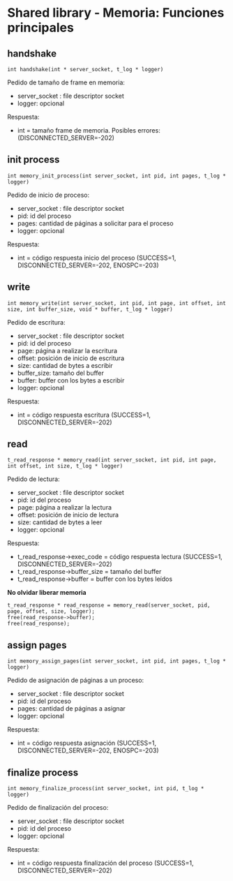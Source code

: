# Shared library - Memoria: Funciones principales

## handshake
```
int handshake(int * server_socket, t_log * logger)
```

Pedido de tamaño de frame en memoria: 
- server_socket : file descriptor socket
- logger: opcional

Respuesta: 
- int = tamaño frame de memoria. Posibles errores: (DISCONNECTED_SERVER=-202)



## init process
```
int memory_init_process(int server_socket, int pid, int pages, t_log * logger)
```

Pedido de inicio de proceso: 
- server_socket : file descriptor socket
- pid: id del proceso
- pages: cantidad de páginas a solicitar para el proceso
- logger: opcional

Respuesta: 
- int = código respuesta inicio del proceso (SUCCESS=1, DISCONNECTED_SERVER=-202, ENOSPC=-203)



## write
```
int memory_write(int server_socket, int pid, int page, int offset, int size, int buffer_size, void * buffer, t_log * logger)
```

Pedido de escritura: 
- server_socket : file descriptor socket
- pid: id del proceso
- page: página a realizar la escritura
- offset: posición de inicio de escritura
- size: cantidad de bytes a escribir
- buffer_size: tamaño del buffer
- buffer: buffer con los bytes a escribir
- logger: opcional

Respuesta: 
- int = código respuesta escritura (SUCCESS=1, DISCONNECTED_SERVER=-202)



## read
```
t_read_response * memory_read(int server_socket, int pid, int page, int offset, int size, t_log * logger) 
```

Pedido de lectura: 
- server_socket : file descriptor socket
- pid: id del proceso
- page: página a realizar la lectura
- offset: posición de inicio de lectura
- size: cantidad de bytes a leer
- logger: opcional

Respuesta:
- t_read_response->exec_code = código respuesta lectura (SUCCESS=1, DISCONNECTED_SERVER=-202)
- t_read_response->buffer_size = tamaño del buffer
- t_read_response->buffer = buffer con los bytes leídos

**No olvidar liberar memoria** 
```
t_read_response * read_response = memory_read(server_socket, pid, page, offset, size, logger);
free(read_response->buffer);
free(read_response);
```  



## assign pages
```
int memory_assign_pages(int server_socket, int pid, int pages, t_log * logger) 
```

Pedido de asignación de páginas a un proceso: 
- server_socket : file descriptor socket
- pid: id del proceso
- pages: cantidad de páginas a asignar
- logger: opcional

Respuesta:
- int = código respuesta asignación (SUCCESS=1, DISCONNECTED_SERVER=-202, ENOSPC=-203)



## finalize process
```
int memory_finalize_process(int server_socket, int pid, t_log * logger) 
```

Pedido de finalización del proceso: 
- server_socket : file descriptor socket
- pid: id del proceso
- logger: opcional

Respuesta:
- int = código respuesta finalización del proceso (SUCCESS=1, DISCONNECTED_SERVER=-202)
